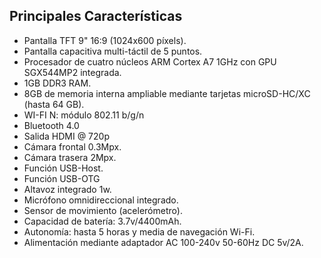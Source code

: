 ## Principales Características

* Pantalla TFT 9" 16:9 (1024x600 píxels).
* Pantalla capacitiva multi-táctil de 5 puntos.
* Procesador de cuatro núcleos ARM Cortex A7 1GHz con GPU SGX544MP2 integrada.
* 1GB DDR3 RAM.
* 8GB de memoria interna ampliable mediante tarjetas microSD-HC/XC (hasta 64 GB).
* WI-FI N: módulo 802.11 b/g/n
* Bluetooth 4.0
* Salida HDMI @ 720p
* Cámara frontal 0.3Mpx.
* Cámara trasera 2Mpx.
* Función USB-Host.
* Función USB-OTG
* Altavoz integrado 1w.
* Micrófono omnidireccional integrado.
* Sensor de movimiento (acelerómetro).
* Capacidad de batería: 3.7v/4400mAh.
* Autonomía: hasta 5 horas y media de navegación Wi-Fi.
* Alimentación mediante adaptador AC 100-240v 50-60Hz DC 5v/2A.
